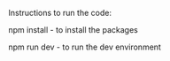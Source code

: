 Instructions to run the code:

npm install - to install the packages

npm run dev - to run the dev environment

